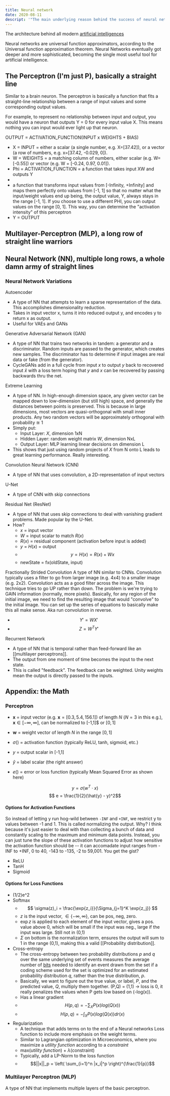 ```yaml
---
title: Neural network
date: 2020-08-11
descript: '"The main underlying reason behind the success of neural networks is the fact that they can represent any functional combination of input and output vectors. That is to say, the will approximate any function in the universe."'
---
```



The architecture behind all modern [artificial intelligences](/ai)





Neural networks are universal function approximators, according to the Universal function approximation theorem. Neural Networks eventually got deeper and more sophisticated, becoming the single most useful tool for artificial intelligence.

## The Perceptron (I'm just P), basically a straight line
Similar to a brain neuron. The perceptron is basically a function that fits a straight-line relationship between a range of input values and some corresponding output values. 

For example, to represent no relationship between input and output, you would have a neuron that outputs Y = 0 for every input value X. This means nothing you can input would ever light up that neuron.

OUTPUT = ACTIVATION_FUNCTION(INPUT x WEIGHTS + BIAS)
- X = INPUT = either a scalar (a single number, e.g. X=[37.42]), or a vector (a row of numbers, e.g. x=[37.42, -0.029, 0]). 
- W = WEIGHTS = a matching column of numbers, either scalar (e.g. W=[-0.55]) or vector (e.g. W = [-0.24, 0.97, 0.01]). 
- Phi = ACTIVATION_FUNCTION = a function that takes input XW and outputs Y
- 
- a function that transforms input values from [-Infinity, +Infinity] and maps them perfectly onto values from [-1, 1] so that no matter what the input/weight values end up being, the output value, Y, always stays in the range [-1, 1]. If you choose to use a different PHI, you can output values on the range [0, 1]. This way, you can determine the "activation intensity" of this perceptron
- Y = OUTPUT


## Multilayer-Perceptron (MLP), a long row of straight line warriors


## Neural Network (NN), multiple long rows, a whole damn army of straight lines


### Neural Network Variations
Autoencoder
- A type of NN that attempts to learn a sparse representation of the data. This accomplishes dimensionality reduction.
- Takes in input vector x, turns it into reduced output y, and encodes y to return x as output.
- Useful for VAEs and GANs

Generative Adversarial Network (GAN)
- A type of NN that trains two networks in tandem: a generator and a discriminator. Random inputs are passed to the generator, which creates new samples. The discriminator has to determine if input images are real data or fake (from the generator).
- CycleGANs add in a full cycle from input $x$ to output $y$ back to recovered input $\hat{x}$ with a loss term hoping that $y$ and $x$ can be recovered by passing backwards thru the net.

Extreme Learning
- A type of NN. In high-enough dimension space, any given vector can be mapped down to low-dimension (but still high) space, and generally the distances between points is preserved. This is because in large dimensions, most vectors are quasi-orthogonal with small inner products. Any two random vectors will be approximately orthogonal with probability $\approxeq$ 1
- Simply put:
	- Input Layer: $X$, dimension 1xN
	- Hidden Layer: random weight matrix $W$, dimension NxL
	- Output Layer: MLP learning linear decisions on dimension L
- This shows that just using random projects of $X$ from N onto L leads to great learning performance. Really interesting.

Convolution Neural Network (CNN)
- A type of NN that uses convolution, a 2D-representation of input vectors

U-Net
- A type of CNN with skip connections

Residual Net (ResNet)
- A type of NN that uses skip connections to deal with vanishing gradient problems. Made popular by the U-Net.
- How?
	- $x$ = input vector
	- $W$ = input scalar to match $R(x)$
	- $R(x)$ = residual component (activation before input is added)
	- $y$ = $H(x)$ = output
	- $$ y = H(x) = R(x) + Wx $$
	- newState = fx(oldState, input)

Fractionally Strided Convolution
	A type of NN similar to CNNs. Convolution typically uses a filter to go from larger image (e.g. 4x4) to a smaller image (e.g. 2x2). Convolution acts as a good filter across the image. This technique tries to go UP rather than down. The problem is we're trying to GAIN information (normally, more pixels). Basically, for any region of the initial image, we need to find the resulting image that would "convolve" to the initial image. You can set up the series of equations to basically make this all make sense. Aka run convolution in reverse.
- $$ Y' = W X' $$
- $$ Z = W^T Y'$$

Recurrent Network
- A type of NN that is temporal rather than feed-forward like an [[multilayer perceptrons]].
- The output from one moment of time becomes the input to the next state. 
- This is called "feedback". The feedback can be weighted. Unity weights mean the output is directly passed to the inputs.


## Appendix: the Math

### Perceptron

- $\mathbf{x}$ = input vector (e.g. $\mathbf{x}=[0.3, 5.4, 156.1]$) of length $N$ ($N=3$ in this e.g.), $\mathbf{x} \in [-\infty,\infty]$, can be normalized to [-1,1]$ or $[0,1]$

- $\mathbf{w}$ = weight vector of length $N$ in the range $[0,1]$

- $\sigma( )$ = activation function (typically ReLU, tanh, sigmoid, etc.)

- $y$ = output scalar in [-1,1]

- $\hat{y}$ = label scalar (the right answer)

- $e()$ = error or loss function (typically Mean Squared Error as shown here)

$$ y = \sigma(w^T \cdot x) $$
$$ e = \frac{1}{2}(\hat{y} - y)^2$$

#### Options for Activation Functions
So instead of letting y run hog-wild between `-INF` and `+INF`, we restrict y to values between -1 and 1. This is called normalizing the output. Why? I think because it's just easier to deal with than collecting a bunch of data and constantly scaling to the maximum and minimum data points. Instead, you can just tune the slope of these activation functions to adjust how sensitive the activation function should be -- it can accomadate input ranges from -INF to +INF, 0 to 40, -143 to -135, -2 to 59,001. You get the gist?

- ReLU
- TanH
- Sigmoid
#### Options for Loss Functions
- (1/2)e^2
- Softmax
	- $$
\sigma(z)_i = \frac{\exp{z_i}}{\Sigma_{j=1}^K \exp{z_j}}
$$
	- $z$ is the input vector, $\in \{-\infty,\infty\}$, can be pos, neg, zero.
	- $\exp{z}$ is applied to each element of the input vector, gives a pos. value above 0, which will be small if the input was neg., large if the input was large. Still not in (0,1)
	- $\Sigma$ on bottom is the normalization term, ensures the output will sum to 1 in the range (0,1), making this a valid [[Probability distribution]].
- Cross-entropy
	- The cross-entropy between two probability distributions $p$ and $q$ over the same underlying set of events measures the average number of [bits](https://en.wikipedia.org/wiki/Bit "Bit") needed to identify an event drawn from the set if a coding scheme used for the set is optimized for an estimated probability distribution $q$, rather than the true distribution, $p$.
	- Basically, we want to figure out the true value, or label, $P$, and the predicted value, $Q$, multiply them together. (P,Q) = (1,1) -> loss is 0, it really penalizes the values when P gets low based on (-log(x)).
	- Has a linear gradient
	- $$H(p,q) = - \sum_{X} P(x) log(Q(x))$$
	- $$H(p,q) = - \int_{X} P(x) log(Q(x)) dr(x)$$
- Regularization
	- A technique that adds terms on to the end of a Neural networks Loss function to include more emphasis on the weight terms.
	- Similar to Lagrangian optimization in Microeconomics, where you maximize a *utility function* according to a *constraint*
	- max(*utility function*) + $\lambda$(constraint)
	- Typically, add a LP-Norm to the loss function
	- $$||x||_p = \left( \sum_{i=1}^n |x_i|^p \right)^{\frac{1}{p}}$$

### Multilayer Perceptron (MLP)
A type of NN that implements multiple layers of the basic perceptron. 
